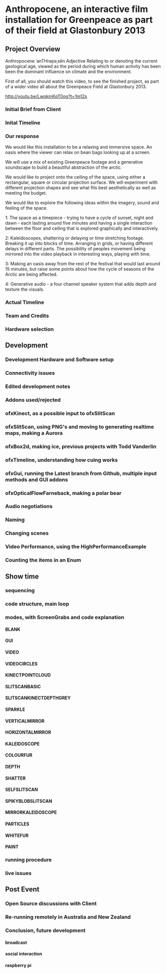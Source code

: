 # Anthropocene, an interactive film installation for Greenpeace as part of their field at Glastonbury 2013 

## Project Overview

Anthropocene ˈanTHrəpəˌsēn
Adjective
Relating to or denoting the current geological age, viewed as the period during which human activity has been been the dominant influence on climate and the environment.

First of all, you should watch this video, to see the finished project, as part of a wider video all about the Greenpeace Field at Glastonbury 2013.

http://youtu.be/LwokmKqT0og?t=1m12s

### Initial Brief from Client
### Inital Timeline
### Our response

We would like this installation to be a relaxing and immersive space. An oasis where the viewer can relax on bean bags looking up at a screen.

We will use a mix of existing Greenpeace footage and a generative soundscape to build a beautiful abstraction of the arctic.

We would like to project onto the ceiling of the space, using either a rectangular, square or circular projection surface. We will experiment with different projection shapes and see what fits best aesthetically as well as meeting the budget.

We would like to explore the following ideas within the imagery, sound and feeling of the space.

1: The space as a timepiece - trying to have a cycle of sunset, night and dawn - each lasting around five minutes and having a single interaction between the floor and ceiling that is explored graphically and interactively.

2: Kaleidoscopes, shattering or delaying or time stretching footage. Breaking it up into blocks of time. Arranging in grids, or having different delays in different parts. The possibility of peoples movement being mirrored into the video playback in interesting ways, playing with time.

3: Making an oasis away from the rest of the festival that would last around 15 minutes, but raise some points about how the cycle of seasons of the Arctic are being affected.

4: Generative audio - a four channel speaker system that adds depth and texture the visuals.

### Actual Timeline
### Team and Credits
### Hardware selection
## Development
### Development Hardware and Software setup
### Connectivity issues
### Edited development notes
### Addons used/rejected
### ofxKinect, as a possible input to ofxSlitScan
### ofxSlitScan, using PNG's and moving to generating realtime maps, making a Aurora
### ofxBox2d, making ice, previous projects with Todd Vanderlin
### ofxTimeline, understanding how cuing works
### ofxGui, running the Latest branch from Github, multiple input methods and GUI addons
### ofxOpticalFlowFarneback, making a polar bear
### Audio negotiations
### Naming
### Changing scenes
### Video Performance, using the HighPerformanceExample
### Counting the items in an Enum
## Show time
### sequencing
### code structure, main loop
### modes, with ScreenGrabs and code explanation
#### BLANK
#### GUI
#### VIDEO
#### VIDEOCIRCLES
#### KINECTPOINTCLOUD
#### SLITSCANBASIC
#### SLITSCANKINECTDEPTHGREY
#### SPARKLE
#### VERTICALMIRROR
#### HORIZONTALMIRROR
#### KALEIDOSCOPE
#### COLOURFUR
#### DEPTH
#### SHATTER
#### SELFSLITSCAN
#### SPIKYBLOBSLITSCAN
#### MIRRORKALEIDOSCOPE
#### PARTICLES
#### WHITEFUR
#### PAINT
### running procedure
### live issues
## Post Event
### Open Source discussions with Client
### Re-running remotely in Australia and New Zealand
### Conclusion, future development
#### broadcast
#### social interaction
#### raspberry pi
